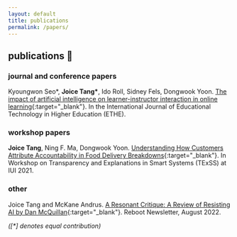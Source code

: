 ```yaml
---
layout: default
title: publications
permalink: /papers/
---
```

## publications 📝

### journal and conference papers
Kyoungwon Seo\*, **Joice Tang\***, Ido Roll, Sidney Fels, Dongwook Yoon. [The impact of artificial intelligence on learner-instructor interaction in online learning](http://joicetang.com/assets/student_instructor_ai.pdf){:target="_blank"}. In the International Journal of Educational Technology in Higher Education (ETHE).

### workshop papers
**Joice Tang**, Ning F. Ma, Dongwook Yoon. [Understanding How Customers Attribute Accountability in Food Delivery Breakdowns](http://ceur-ws.org/Vol-2903/IUI21WS-TExSS-14.pdf){:target="_blank"}. In Workshop on Transparency and Explanations in Smart Systems (TExSS) at IUI 2021.

### other
Joice Tang and McKane Andrus. [A Resonant Critique: A Review of Resisting AI by Dan McQuillan](https://reboothq.substack.com/p/mcquillan){:target="_blank"}. Reboot Newsletter, August 2022.

*(\[\*\] denotes equal contribution)*
